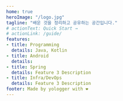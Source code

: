 ```yaml
---
home: true
heroImage: "/logo.jpg"
tagline: "배운 것을 정리하고 공유하는 공간입니다."
# actionText: Quick Start →
# actionLink: /guide/
features:
- title: Programming
  details: Java, Kotlin
- title: Android
  details: 
- title: Spring
  details: Feature 3 Description
- title: Infra/DevOps
  details: Feature 3 Description
footer: Made by yologger with ❤️
---
```

